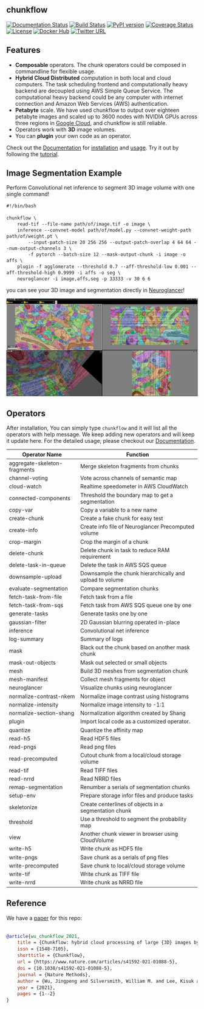 chunkflow 
----------------------
[![Documentation Status](https://readthedocs.org/projects/pychunkflow/badge/?version=latest)](https://pychunkflow.readthedocs.io/en/latest/?badge=latest)
[![Build Status](https://travis-ci.org/seung-lab/chunkflow.svg?branch=master)](https://travis-ci.org/seung-lab/chunkflow)
[![PyPI version](https://badge.fury.io/py/chunkflow.svg)](https://badge.fury.io/py/chunkflow)
[![Coverage Status](https://coveralls.io/repos/github/seung-lab/chunkflow/badge.svg?branch=master)](https://coveralls.io/github/seung-lab/chunkflow?branch=master)
[![License](https://img.shields.io/badge/License-Apache%202.0-blue.svg)](https://opensource.org/licenses/Apache-2.0)
[![Docker Hub](https://img.shields.io/badge/docker-ready-blue.svg)](https://hub.docker.com/r/seunglab/chunkflow)
[![Twitter URL](https://img.shields.io/twitter/url?style=social&url=https%3A%2F%2Ftwitter.com%2Fjingpeng_wu)](https://twitter.com/jingpeng_wu)
<!---[![Docker Build Status](https://img.shields.io/docker/cloud/build/seunglab/chunkflow.svg)]#(https://hub.docker.com/r/seunglab/chunkflow)--->

## Features
- **Composable** operators. The chunk operators could be composed in commandline for flexible usage.
- **Hybrid Cloud Distributed** computation in both local and cloud computers. The task scheduling frontend and computationally heavy backend are decoupled using AWS Simple Queue Service. The computational heavy backend could be any computer with internet connection and Amazon Web Services (AWS) authentication.
- **Petabyte** scale. We have used chunkflow to output over eighteen petabyte images and scaled up to 3600 nodes with NVIDIA GPUs across three regions in [Google Cloud](https://cloud.google.com/), and chunkflow is still reliable.
- Operators work with **3D** image volumes.
- You can **plugin** your own code as an operator.

Check out the [Documentation](https://pychunkflow.readthedocs.io/en/latest/index.html) for [installation](https://pychunkflow.readthedocs.io/en/latest/install.html) and [usage](https://pychunkflow.readthedocs.io/en/latest/tutorial.html). Try it out by following the [tutorial](https://pychunkflow.readthedocs.io/en/latest/tutorial.html). 

## Image Segmentation Example
Perform Convolutional net inference to segment 3D image volume with one single command!

```shell
#!/bin/bash

chunkflow \
    read-tif --file-name path/of/image.tif -o image \
    inference --convnet-model path/of/model.py --convnet-weight-path path/of/weight.pt \
        --input-patch-size 20 256 256 --output-patch-overlap 4 64 64 --num-output-channels 3 \
        -f pytorch --batch-size 12 --mask-output-chunk -i image -o affs \
    plugin -f agglomerate --threshold 0.7 --aff-threshold-low 0.001 --aff-threshold-high 0.9999 -i affs -o seg \
    neuroglancer -i image,affs,seg -p 33333 -v 30 6 6
```
you can see your 3D image and segmentation directly in [Neuroglancer](https://github.com/google/neuroglancer)!

![Image_Segmentation](https://github.com/seung-lab/chunkflow/blob/master/docs/source/_static/image/image_seg.png)

## Operators
After installation, You can simply type `chunkflow` and it will list all the operators with help message. We keep adding new operators and will keep it update here. For the detailed usage, please checkout our [Documentation](https://pychunkflow.readthedocs.io/en/latest/).

| Operator Name   | Function |
| --------------- | -------- |
| aggregate-skeleton-fragments| Merge skeleton fragments from chunks |
| channel-voting  | Vote across channels of semantic map |
| cloud-watch     | Realtime speedometer in AWS CloudWatch |
| connected-components | Threshold the boundary map to get a segmentation |
| copy-var        | Copy a variable to a new name |
| create-chunk    | Create a fake chunk for easy test |
| create-info     | Create info file of Neuroglancer Precomputed volume |
| crop-margin     | Crop the margin of a chunk |
| delete-chunk    | Delete chunk in task to reduce RAM requirement |
| delete-task-in-queue | Delete the task in AWS SQS queue |
| downsample-upload | Downsample the chunk hierarchically and upload to volume |
| evaluate-segmentation | Compare segmentation chunks |
| fetch-task-from-file | Fetch task from a file |
| fetch-task-from-sqs | Fetch task from AWS SQS queue one by one |
| generate-tasks  | Generate tasks one by one |
| gaussian-filter | 2D Gaussian blurring operated in-place |
| inference       | Convolutional net inference |
| log-summary     | Summary of logs |
| mask            | Black out the chunk based on another mask chunk |
| mask-out-objects| Mask out selected or small objects |
| mesh            | Build 3D meshes from segmentation chunk |
| mesh-manifest   | Collect mesh fragments for object |
| neuroglancer    | Visualize chunks using neuroglancer |
| normalize-contrast-nkem | Normalize image contrast using histograms |
| normalize-intensity | Normalize image intensity to -1:1 |
| normalize-section-shang | Normalization algorithm created by Shang |
| plugin          | Import local code as a customized operator. |
| quantize        | Quantize the affinity map |
| read-h5         | Read HDF5 files |
| read-pngs       | Read png files |
| read-precomputed| Cutout chunk from a local/cloud storage volume |
| read-tif        | Read TIFF files |
| read-nrrd       | Read NRRD files |
| remap-segmentation | Renumber a serials of segmentation chunks |
| setup-env       | Prepare storage infor files and produce tasks |
| skeletonize     | Create centerlines of objects in a segmentation chunk |
| threshold       | Use a threshold to segment the probability map |
| view            | Another chunk viewer in browser using CloudVolume |
| write-h5        | Write chunk as HDF5 file |
| write-pngs      | Save chunk as a serials of png files |
| write-precomputed| Save chunk to local/cloud storage volume |
| write-tif       | Write chunk as TIFF file |
| write-nrrd      | Write chunk as NRRD file |



## Reference
We have a [paper](https://www.nature.com/articles/s41592-021-01088-5) for this repo: 
```bibtex

@article{wu_chunkflow_2021,
	title = {Chunkflow: hybrid cloud processing of large {3D} images by convolutional nets},
	issn = {1548-7105},
	shorttitle = {Chunkflow},
	url = {https://www.nature.com/articles/s41592-021-01088-5},
	doi = {10.1038/s41592-021-01088-5},
	journal = {Nature Methods},
	author = {Wu, Jingpeng and Silversmith, William M. and Lee, Kisuk and Seung, H. Sebastian},
	year = {2021},
	pages = {1--2}
}
```

